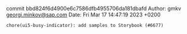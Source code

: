 commit bbd824f6d4900e6c7586dfb4955706da181dbafd
Author: gmkv <georgi.minkov@sap.com>
Date:   Fri Mar 17 14:47:19 2023 +0200

    chore(ui5-busy-indicator): add samples to Storybook (#6677)
